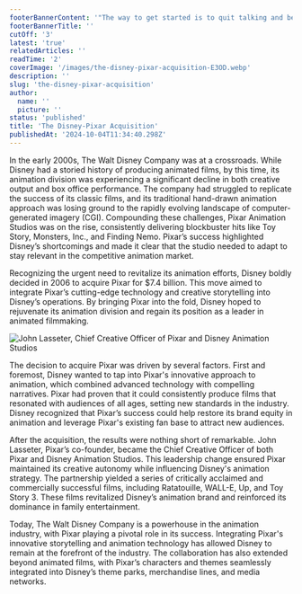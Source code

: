 ```yaml
---
footerBannerContent: '"The way to get started is to quit talking and begin doing." — Walt Disney'
footerBannerTitle: ''
cutOff: '3'
latest: 'true'
relatedArticles: ''
readTime: '2'
coverImage: '/images/the-disney-pixar-acquisition-E3OD.webp'
description: ''
slug: 'the-disney-pixar-acquisition'
author:
  name: ''
  picture: ''
status: 'published'
title: 'The Disney-Pixar Acquisition'
publishedAt: '2024-10-04T11:34:40.298Z'
---
```


In the early 2000s, The Walt Disney Company was at a crossroads. While Disney had a storied history of producing animated films, by this time, its animation division was experiencing a significant decline in both creative output and box office performance. The company had struggled to replicate the success of its classic films, and its traditional hand-drawn animation approach was losing ground to the rapidly evolving landscape of computer-generated imagery (CGI). Compounding these challenges, Pixar Animation Studios was on the rise, consistently delivering blockbuster hits like Toy Story, Monsters, Inc., and Finding Nemo. Pixar’s success highlighted Disney’s shortcomings and made it clear that the studio needed to adapt to stay relevant in the competitive animation market.

Recognizing the urgent need to revitalize its animation efforts, Disney boldly decided in 2006 to acquire Pixar for $7.4 billion. This move aimed to integrate Pixar’s cutting-edge technology and creative storytelling into Disney’s operations. By bringing Pixar into the fold, Disney hoped to rejuvenate its animation division and regain its position as a leader in animated filmmaking.

![John Lasseter, Chief Creative Officer of Pixar and Disney Animation Studios](/images/the-disney-pixar-acquisition-UyMj.webp)

The decision to acquire Pixar was driven by several factors. First and foremost, Disney wanted to tap into Pixar's innovative approach to animation, which combined advanced technology with compelling narratives. Pixar had proven that it could consistently produce films that resonated with audiences of all ages, setting new standards in the industry. Disney recognized that Pixar’s success could help restore its brand equity in animation and leverage Pixar's existing fan base to attract new audiences.

After the acquisition, the results were nothing short of remarkable. John Lasseter, Pixar’s co-founder, became the Chief Creative Officer of both Pixar and Disney Animation Studios. This leadership change ensured Pixar maintained its creative autonomy while influencing Disney's animation strategy. The partnership yielded a series of critically acclaimed and commercially successful films, including Ratatouille, WALL-E, Up, and Toy Story 3. These films revitalized Disney’s animation brand and reinforced its dominance in family entertainment.

Today, The Walt Disney Company is a powerhouse in the animation industry, with Pixar playing a pivotal role in its success. Integrating Pixar's innovative storytelling and animation technology has allowed Disney to remain at the forefront of the industry. The collaboration has also extended beyond animated films, with Pixar’s characters and themes seamlessly integrated into Disney’s theme parks, merchandise lines, and media networks.